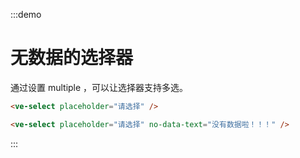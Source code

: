 :::demo

# 无数据的选择器

通过设置 multiple ，可以让选择器支持多选。

```html
<ve-select placeholder="请选择" />

<ve-select placeholder="请选择" no-data-text="没有数据啦！！！" />
```

:::